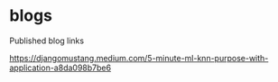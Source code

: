 # blogs
Published blog links

https://djangomustang.medium.com/5-minute-ml-knn-purpose-with-application-a8da098b7be6
